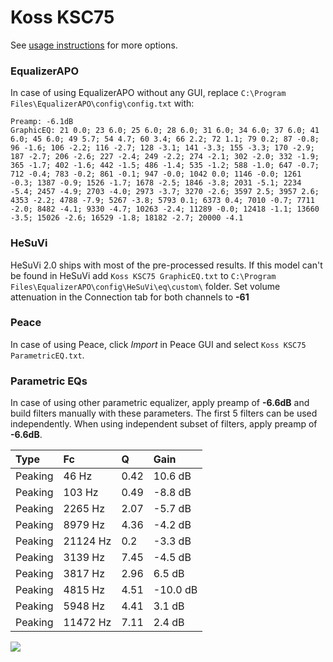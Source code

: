 # Koss KSC75
See [usage instructions](https://github.com/jaakkopasanen/AutoEq#usage) for more options.

### EqualizerAPO
In case of using EqualizerAPO without any GUI, replace `C:\Program Files\EqualizerAPO\config\config.txt`
with:
```
Preamp: -6.1dB
GraphicEQ: 21 0.0; 23 6.0; 25 6.0; 28 6.0; 31 6.0; 34 6.0; 37 6.0; 41 6.0; 45 6.0; 49 5.7; 54 4.7; 60 3.4; 66 2.2; 72 1.1; 79 0.2; 87 -0.8; 96 -1.6; 106 -2.2; 116 -2.7; 128 -3.1; 141 -3.3; 155 -3.3; 170 -2.9; 187 -2.7; 206 -2.6; 227 -2.4; 249 -2.2; 274 -2.1; 302 -2.0; 332 -1.9; 365 -1.7; 402 -1.6; 442 -1.5; 486 -1.4; 535 -1.2; 588 -1.0; 647 -0.7; 712 -0.4; 783 -0.2; 861 -0.1; 947 -0.0; 1042 0.0; 1146 -0.0; 1261 -0.3; 1387 -0.9; 1526 -1.7; 1678 -2.5; 1846 -3.8; 2031 -5.1; 2234 -5.4; 2457 -4.9; 2703 -4.0; 2973 -3.7; 3270 -2.6; 3597 2.5; 3957 2.6; 4353 -2.2; 4788 -7.9; 5267 -3.8; 5793 0.1; 6373 0.4; 7010 -0.7; 7711 -2.0; 8482 -4.1; 9330 -4.7; 10263 -2.4; 11289 -0.0; 12418 -1.1; 13660 -3.5; 15026 -2.6; 16529 -1.8; 18182 -2.7; 20000 -4.1
```

### HeSuVi
HeSuVi 2.0 ships with most of the pre-processed results. If this model can't be found in HeSuVi add
`Koss KSC75 GraphicEQ.txt` to `C:\Program Files\EqualizerAPO\config\HeSuVi\eq\custom\` folder.
Set volume attenuation in the Connection tab for both channels to **-61**

### Peace
In case of using Peace, click *Import* in Peace GUI and select `Koss KSC75 ParametricEQ.txt`.

### Parametric EQs
In case of using other parametric equalizer, apply preamp of **-6.6dB** and build filters manually
with these parameters. The first 5 filters can be used independently.
When using independent subset of filters, apply preamp of **-6.6dB**.

| Type    | Fc       |    Q | Gain     |
|:--------|:---------|:-----|:---------|
| Peaking | 46 Hz    | 0.42 | 10.6 dB  |
| Peaking | 103 Hz   | 0.49 | -8.8 dB  |
| Peaking | 2265 Hz  | 2.07 | -5.7 dB  |
| Peaking | 8979 Hz  | 4.36 | -4.2 dB  |
| Peaking | 21124 Hz | 0.2  | -3.3 dB  |
| Peaking | 3139 Hz  | 7.45 | -4.5 dB  |
| Peaking | 3817 Hz  | 2.96 | 6.5 dB   |
| Peaking | 4815 Hz  | 4.51 | -10.0 dB |
| Peaking | 5948 Hz  | 4.41 | 3.1 dB   |
| Peaking | 11472 Hz | 7.11 | 2.4 dB   |

![](https://raw.githubusercontent.com/jaakkopasanen/AutoEq/master/results/rtings/avg/Koss%20KSC75/Koss%20KSC75.png)